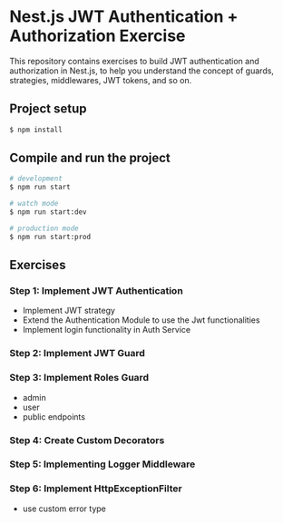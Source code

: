 # Nest.js JWT Authentication + Authorization Exercise

This repository contains exercises to build JWT authentication and authorization in Nest.js, to help you understand the concept of guards, strategies, middlewares, JWT tokens, and so on.

## Project setup

```bash
$ npm install
```

## Compile and run the project

```bash
# development
$ npm run start

# watch mode
$ npm run start:dev

# production mode
$ npm run start:prod
```

## Exercises

### Step 1: Implement JWT Authentication

- Implement JWT strategy
- Extend the Authentication Module to use the Jwt functionalities
- Implement login functionality in Auth Service

### Step 2: Implement JWT Guard

### Step 3: Implement Roles Guard

- admin
- user
- public endpoints

### Step 4: Create Custom Decorators

### Step 5: Implementing Logger Middleware

### Step 6: Implement HttpExceptionFilter

- use custom error type